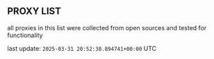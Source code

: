 ## PROXY LIST

all proxies in this list were collected from open sources and tested for functionality

last update: `2025-03-31 20:52:38.894741+00:00` UTC